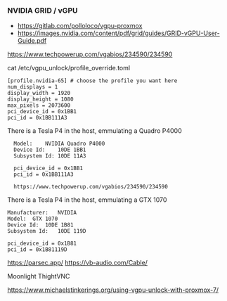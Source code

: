 ### NVIDIA GRID / vGPU


* https://gitlab.com/polloloco/vgpu-proxmox
* https://images.nvidia.com/content/pdf/grid/guides/GRID-vGPU-User-Guide.pdf


https://www.techpowerup.com/vgabios/234590/234590

cat /etc/vgpu_unlock/profile_override.toml
```
[profile.nvidia-65] # choose the profile you want here
num_displays = 1
display_width = 1920
display_height = 1080
max_pixels = 2073600
pci_device_id = 0x1BB1
pci_id = 0x1BB111A3
```


There is a Tesla P4 in the host, emmulating a Quadro P4000
```
  Model:	NVIDIA Quadro P4000
  Device Id:	10DE 1BB1
  Subsystem Id:	10DE 11A3

  pci_device_id = 0x1BB1
  pci_id = 0x1BB111A3

  https://www.techpowerup.com/vgabios/234590/234590
```

There is a Tesla P4 in the host, emmulating a GTX 1070
```
Manufacturer:	NVIDIA
Model:	GTX 1070
Device Id:	10DE 1B81
Subsystem Id:	10DE 119D

pci_device_id = 0x1B81
pci_id = 0x1B81119D
```


https://parsec.app/
https://vb-audio.com/Cable/


Moonlight
ThightVNC


https://www.michaelstinkerings.org/using-vgpu-unlock-with-proxmox-7/


